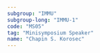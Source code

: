 ```yaml
---
subgroup: "IMMU"
subgroup-long: "IMMU-1"
code: "MS05"
tag: "Minisymposium Speaker"
name: "Chapin S. Korosec"
---
```

